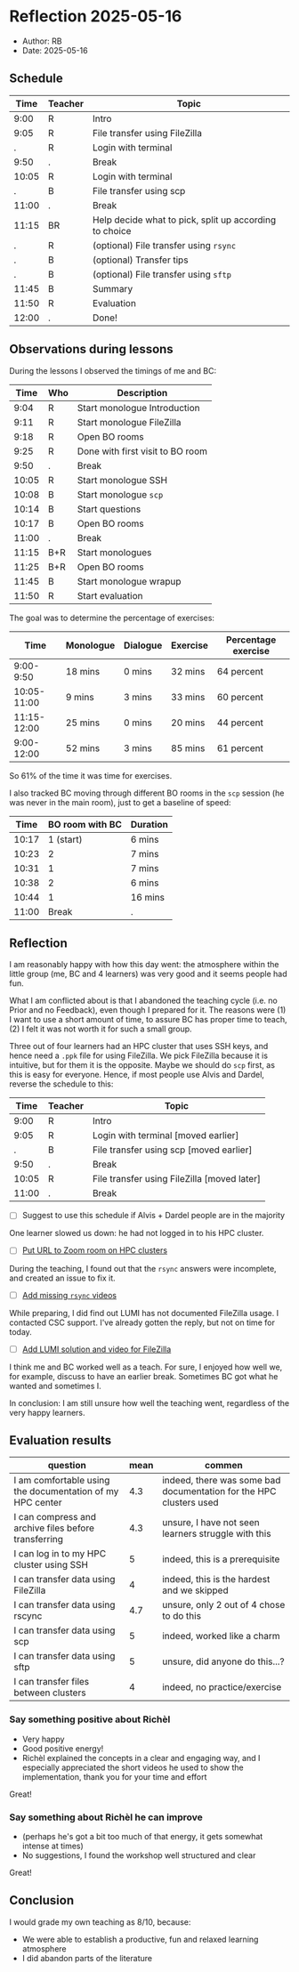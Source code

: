 # Reflection 2025-05-16

- Author: RB
- Date: 2025-05-16

## Schedule

Time  |Teacher|Topic
------|-------|-------------------------------------------------
9:00  |R      |Intro
9:05  |R      |File transfer using FileZilla
.     |R      |Login with terminal
9:50  |.      |Break
10:05 |R      |Login with terminal
.     |B      |File transfer using scp
11:00 |.      |Break
11:15 |BR     |Help decide what to pick, split up according to choice
.     |R      |(optional) File transfer using `rsync`
.     |B      |(optional) Transfer tips
.     |B      |(optional) File transfer using `sftp`
11:45 |B      |Summary
11:50 |R      |Evaluation
12:00 |.      |Done!

## Observations during lessons

During the lessons I observed the timings of me and BC:

Time |Who|Description
-----|---|----------------------------
9:04 |R  |Start monologue Introduction
9:11 |R  |Start monologue FileZilla
9:18 |R  |Open BO rooms
9:25 |R  |Done with first visit to BO room
9:50 |.  |Break
10:05|R  |Start monologue SSH
10:08|B  |Start monologue `scp`
10:14|B  |Start questions
10:17|B  |Open BO rooms
11:00|.  |Break
11:15|B+R|Start monologues
11:25|B+R|Open BO rooms
11:45|B  |Start monologue wrapup
11:50|R  |Start evaluation

The goal was to determine the percentage of exercises:

Time       |Monologue|Dialogue|Exercise|Percentage exercise
-----------|---------|--------|--------|-------------------
9:00-9:50  |18 mins  |0 mins  |32 mins |64 percent
10:05-11:00|9 mins   |3 mins  |33 mins |60 percent
11:15-12:00|25 mins  |0 mins  |20 mins |44 percent
9:00-12:00 |52 mins  |3 mins  |85 mins |61 percent

So 61% of the time it was time for exercises.

I also tracked BC moving through different BO rooms in the `scp`
session (he was never in the main room), just to get a baseline
of speed:

Time |BO room with BC|Duration
-----|---------------|--------
10:17|1 (start)      |6 mins
10:23|2              |7 mins
10:31|1              |7 mins
10:38|2              |6 mins
10:44|1              |16 mins
11:00|Break          |.

## Reflection

I am reasonably happy with how this day went:
the atmosphere within the little group (me, BC and 4 learners)
was very good and it seems people had fun.

What I am conflicted
about is that I abandoned the teaching cycle (i.e. no Prior
and no Feedback), even though I prepared for it.
The reasons were (1) I want to use a short amount of time,
to assure BC has proper time to teach, (2) I felt it was not worth it for
such a small group.

Three out of four learners had an HPC cluster that uses SSH keys, and
hence need a `.ppk` file for using FileZilla. We pick FileZilla because
it is intuitive, but for them it is the opposite. Maybe we should do `scp`
first, as this is easy for everyone. Hence, if most people use
Alvis and Dardel, reverse the schedule to this:

Time  |Teacher|Topic
------|-------|-------------------------------------------------
9:00  |R      |Intro
9:05  |R      |Login with terminal [moved earlier]
.     |B      |File transfer using scp [moved earlier]
9:50  |.      |Break
10:05 |R      |File transfer using FileZilla [moved later]
11:00 |.      |Break

- [ ] Suggest to use this schedule if Alvis + Dardel people are in the
  majority

One learner slowed us down: he had not logged in to his HPC cluster.

- [ ] [Put URL to Zoom room on HPC clusters](https://github.com/UPPMAX/naiss_file_transfer_course/issues/33)

During the teaching, I found out that the `rsync` answers were incomplete,
and created an issue to fix it.

- [ ] [Add missing `rsync` videos](https://github.com/UPPMAX/naiss_file_transfer_course/issues/40)

While preparing, I did find out LUMI has not documented FileZilla usage.
I contacted CSC support. I've already gotten the reply, but not on
time for today.

- [ ] [Add LUMI solution and video for FileZilla](https://github.com/UPPMAX/naiss_file_transfer_course/issues/34)

I think me and BC worked well as a teach. For sure, I enjoyed how well we,
for example, discuss to have an earlier break. Sometimes BC got what he
wanted and sometimes I.

In conclusion: I am still unsure how well the teaching went, regardless
of the very happy learners.

## Evaluation results

<!-- markdownlint-disable MD013 --><!-- Tables cannot be split up over lines, hence will break 80 characters per line -->

question                                                 |mean|commen
---------------------------------------------------------|----|------------------------------------------------------------------
I am comfortable using the documentation of my HPC center|4.3 |indeed, there was some bad documentation for the HPC clusters used
I can compress and archive files before transferring     |4.3 |unsure, I have not seen learners struggle with this
I can log in to my HPC cluster using SSH                 |5   |indeed, this is a prerequisite
I can transfer data using FileZilla                      |4   |indeed, this is the hardest and we skipped
I can transfer data using rscync                         |4.7 |unsure, only 2 out of 4 chose to do this
I can transfer data using scp                            |5   |indeed, worked like a charm
I can transfer data using sftp                           |5   |unsure, did anyone do this...?
I can transfer files between clusters                    |4   |indeed, no practice/exercise

<!-- markdownlint-enable MD013 -->

### Say something positive about Richèl

- Very happy
- Good positive energy!
- Richèl explained the concepts in a clear and engaging way,
  and I especially appreciated the short videos he used
  to show the implementation, thank you for your time and effort

Great!

### Say something about Richèl he can improve

- (perhaps he's got a bit too much of that energy,
  it gets somewhat intense at times)
- No suggestions, I found the workshop well structured and clear

Great!

## Conclusion

I would grade my own teaching as 8/10, because:

- We were able to establish a productive, fun and relaxed learning
  atmosphere
- I did abandon parts of the literature
